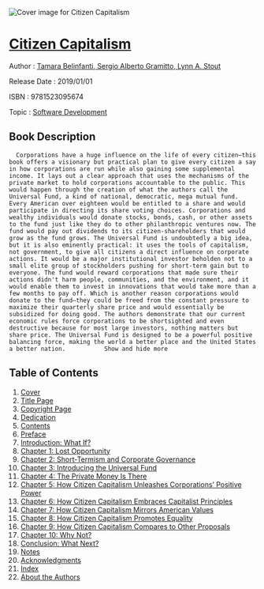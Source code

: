 ![Cover image for Citizen Capitalism](https://imgdetail.ebookreading.net/cover/cover/software_development/EB9781523095674.jpg)

[Citizen Capitalism](https://ebookreading.net/view/book/Citizen+Capitalism-EB9781523095674_1.html "Citizen Capitalism")
====================================================================================================================

Author : [Tamara Belinfanti](https://ebookreading.net/search/author/Tamara+Belinfanti),[ Sergio Alberto Gramitto](https://ebookreading.net/search/author/+Sergio+Alberto+Gramitto),[ Lynn A. Stout](https://ebookreading.net/search/author/+Lynn+A.+Stout)

Release Date : 2019/01/01

ISBN : 9781523095674

Topic : [Software Development](https://ebookreading.net/search/category/software-development)

Book Description
-----------------

      Corporations have a huge influence on the life of every citizen—this book offers a visionary but practical plan to give every citizen a say in how corporations are run while also gaining some supplemental income. It lays out a clear approach that uses the mechanisms of the private market to hold corporations accountable to the public. This would happen through the creation of what the authors call the Universal Fund, a kind of national, democratic, mega mutual fund. Every American over eighteen would be entitled to a share and would participate in directing its share voting choices. Corporations and wealthy individuals would donate stocks, bonds, cash, or other assets to the fund just like they do to other philanthropic ventures now. The fund would pay out dividends to its citizen-shareholders that would grow as the fund grows. The Universal Fund is undoubtedly a big idea, but it is also eminently practical: it uses the tools of capitalism, not government, to give all citizens a direct influence on corporate actions. It would be a major institutional investor beholden not to a small elite group of stockholders pushing for short-term gain but to everyone. The fund would reward corporations that made sure their actions didn't harm people, communities, and the environment, and it would enable them to invest in innovations that would take more than a few months to pay off. Which is another reason corporations would donate to the fund—they could be freed from the constant pressure to maximize their quarterly share price and would essentially be subsidized for doing good. The authors demonstrate that our current economic rules force corporations to be shortsighted and even destructive because for most large investors, nothing matters but share price. The Universal Fund is designed to be a powerful positive balancing force, making the world a better place and the United States a better nation.           Show and hide more                
Table of Contents
-----------------

1. [Cover](https://ebookreading.net/view/book/Citizen+Capitalism-EB9781523095674_1.html)
1. [Title Page](https://ebookreading.net/view/book/Citizen+Capitalism-EB9781523095674_5.html)
1. [Copyright Page](https://ebookreading.net/view/book/Citizen+Capitalism-EB9781523095674_6.html)
1. [Dedication](https://ebookreading.net/view/book/Citizen+Capitalism-EB9781523095674_7.html)
1. [Contents](https://ebookreading.net/view/book/Citizen+Capitalism-EB9781523095674_8.html)
1. [Preface](https://ebookreading.net/view/book/Citizen+Capitalism-EB9781523095674_10.html)
1. [Introduction: What If?](https://ebookreading.net/view/book/Citizen+Capitalism-EB9781523095674_11.html)
1. [Chapter 1: Lost Opportunity](https://ebookreading.net/view/book/Citizen+Capitalism-EB9781523095674_12.html)
1. [Chapter 2: Short-Termism and Corporate Governance](https://ebookreading.net/view/book/Citizen+Capitalism-EB9781523095674_13.html)
1. [Chapter 3: Introducing the Universal Fund](https://ebookreading.net/view/book/Citizen+Capitalism-EB9781523095674_14.html)
1. [Chapter 4: The Private Money Is There](https://ebookreading.net/view/book/Citizen+Capitalism-EB9781523095674_15.html)
1. [Chapter 5: How Citizen Capitalism Unleashes Corporations’ Positive Power](https://ebookreading.net/view/book/Citizen+Capitalism-EB9781523095674_16.html)
1. [Chapter 6: How Citizen Capitalism Embraces Capitalist Principles](https://ebookreading.net/view/book/Citizen+Capitalism-EB9781523095674_17.html)
1. [Chapter 7: How Citizen Capitalism Mirrors American Values](https://ebookreading.net/view/book/Citizen+Capitalism-EB9781523095674_18.html)
1. [Chapter 8: How Citizen Capitalism Promotes Equality](https://ebookreading.net/view/book/Citizen+Capitalism-EB9781523095674_19.html)
1. [Chapter 9: How Citizen Capitalism Compares to Other Proposals](https://ebookreading.net/view/book/Citizen+Capitalism-EB9781523095674_20.html)
1. [Chapter 10: Why Not?](https://ebookreading.net/view/book/Citizen+Capitalism-EB9781523095674_21.html)
1. [Conclusion: What Next?](https://ebookreading.net/view/book/Citizen+Capitalism-EB9781523095674_22.html)
1. [Notes](https://ebookreading.net/view/book/Citizen+Capitalism-EB9781523095674_23.html)
1. [Acknowledgments](https://ebookreading.net/view/book/Citizen+Capitalism-EB9781523095674_24.html)
1. [Index](https://ebookreading.net/view/book/Citizen+Capitalism-EB9781523095674_25.html)
1. [About the Authors](https://ebookreading.net/view/book/Citizen+Capitalism-EB9781523095674_26.html)

